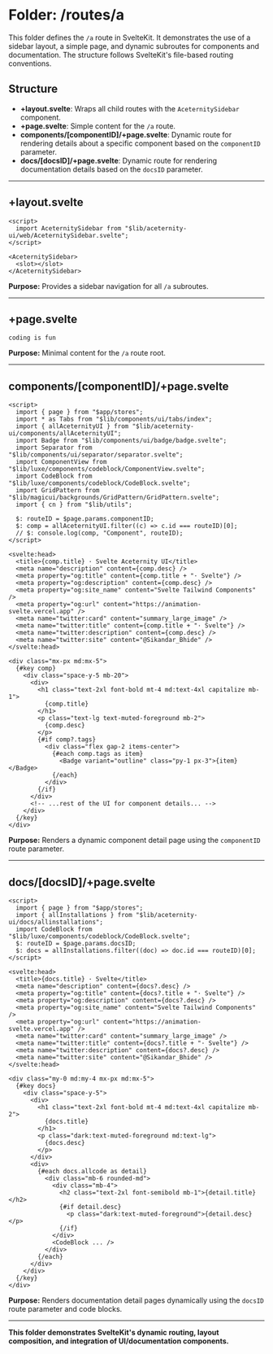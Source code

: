 # Folder: /routes/a

This folder defines the `/a` route in SvelteKit. It demonstrates the use of a sidebar layout, a simple page, and dynamic subroutes for components and documentation. The structure follows SvelteKit's file-based routing conventions.

## Structure
- **+layout.svelte**: Wraps all child routes with the `AceternitySidebar` component.
- **+page.svelte**: Simple content for the `/a` route.
- **components/[componentID]/+page.svelte**: Dynamic route for rendering details about a specific component based on the `componentID` parameter.
- **docs/[docsID]/+page.svelte**: Dynamic route for rendering documentation details based on the `docsID` parameter.

---

## +layout.svelte
```svelte
<script>
  import AceternitySidebar from "$lib/aceternity-ui/web/AceternitySidebar.svelte";
</script>

<AceternitySidebar>
  <slot></slot>
</AceternitySidebar>
```
**Purpose:** Provides a sidebar navigation for all `/a` subroutes.

---

## +page.svelte
```svelte
coding is fun
```
**Purpose:** Minimal content for the `/a` route root.

---

## components/[componentID]/+page.svelte
```svelte
<script>
  import { page } from "$app/stores";
  import * as Tabs from "$lib/components/ui/tabs/index";
  import { allAceternityUI } from "$lib/aceternity-ui/components/allAceternityUI";
  import Badge from "$lib/components/ui/badge/badge.svelte";
  import Separator from "$lib/components/ui/separator/separator.svelte";
  import ComponentView from "$lib/luxe/components/codeblock/ComponentView.svelte";
  import CodeBlock from "$lib/luxe/components/codeblock/CodeBlock.svelte";
  import GridPattern from "$lib/magicui/backgrounds/GridPattern/GridPattern.svelte";
  import { cn } from "$lib/utils";

  $: routeID = $page.params.componentID;
  $: comp = allAceternityUI.filter((c) => c.id === routeID)[0];
  // $: console.log(comp, "Component", routeID);
</script>

<svelte:head>
  <title>{comp.title} · Svelte Aceternity UI</title>
  <meta name="description" content={comp.desc} />
  <meta property="og:title" content={comp.title + "· Svelte"} />
  <meta property="og:description" content={comp.desc} />
  <meta property="og:site_name" content="Svelte Tailwind Components" />
  <meta property="og:url" content="https://animation-svelte.vercel.app" />
  <meta name="twitter:card" content="summary_large_image" />
  <meta name="twitter:title" content={comp.title + "· Svelte"} />
  <meta name="twitter:description" content={comp.desc} />
  <meta name="twitter:site" content="@Sikandar_Bhide" />
</svelte:head>

<div class="mx-px md:mx-5">
  {#key comp}
    <div class="space-y-5 mb-20">
      <div>
        <h1 class="text-2xl font-bold mt-4 md:text-4xl capitalize mb-1">
          {comp.title}
        </h1>
        <p class="text-lg text-muted-foreground mb-2">
          {comp.desc}
        </p>
        {#if comp?.tags}
          <div class="flex gap-2 items-center">
            {#each comp.tags as item}
              <Badge variant="outline" class="py-1 px-3">{item}</Badge>
            {/each}
          </div>
        {/if}
      </div>
      <!-- ...rest of the UI for component details... -->
    </div>
  {/key}
</div>
```
**Purpose:** Renders a dynamic component detail page using the `componentID` route parameter.

---

## docs/[docsID]/+page.svelte
```svelte
<script>
  import { page } from "$app/stores";
  import { allInstallations } from "$lib/aceternity-ui/docs/allinstallations";
  import CodeBlock from "$lib/luxe/components/codeblock/CodeBlock.svelte";
  $: routeID = $page.params.docsID;
  $: docs = allInstallations.filter((doc) => doc.id === routeID)[0];
</script>

<svelte:head>
  <title>{docs.title} · Svelte</title>
  <meta name="description" content={docs?.desc} />
  <meta property="og:title" content={docs?.title + "· Svelte"} />
  <meta property="og:description" content={docs?.desc} />
  <meta property="og:site_name" content="Svelte Tailwind Components" />
  <meta property="og:url" content="https://animation-svelte.vercel.app" />
  <meta name="twitter:card" content="summary_large_image" />
  <meta name="twitter:title" content={docs?.title + "· Svelte"} />
  <meta name="twitter:description" content={docs?.desc} />
  <meta name="twitter:site" content="@Sikandar_Bhide" />
</svelte:head>

<div class="my-0 md:my-4 mx-px md:mx-5">
  {#key docs}
    <div class="space-y-5">
      <div>
        <h1 class="text-2xl font-bold mt-4 md:text-4xl capitalize mb-2">
          {docs.title}
        </h1>
        <p class="dark:text-muted-foreground md:text-lg">
          {docs.desc}
        </p>
      </div>
      <div>
        {#each docs.allcode as detail}
          <div class="mb-6 rounded-md">
            <div class="mb-4">
              <h2 class="text-2xl font-semibold mb-1">{detail.title}</h2>
              {#if detail.desc}
                <p class="dark:text-muted-foreground">{detail.desc}</p>
              {/if}
            </div>
            <CodeBlock ... />
          </div>
        {/each}
      </div>
    </div>
  {/key}
</div>
```
**Purpose:** Renders documentation detail pages dynamically using the `docsID` route parameter and code blocks.

---

**This folder demonstrates SvelteKit's dynamic routing, layout composition, and integration of UI/documentation components.**
